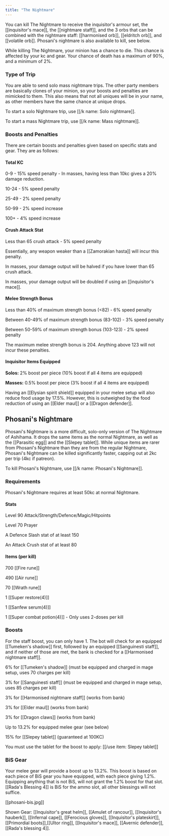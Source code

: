 ```yaml
---
title: "The Nightmare"
---
```


You can kill The Nightmare to receive the inquisitor's armour set, the [[inquisitor's mace]], the [[nightmare staff]], and the 3 orbs that can be combined with the nightmare staff: [[harmonised orb]], [[eldritch orb]], and [[volatile orb]]. Phosani's nightmare is also available to kill, see below.

While killing The Nightmare, your minion has a chance to die. This chance is affected by your kc and gear. Your chance of death has a maximum of 90%, and a minimum of 2%.

### Type of Trip

You are able to send solo mass nightmare trips. The other party members are basically clones of your minion, so your boosts and penalties are mimicked to them. This also means that not all uniques will be in your name, as other members have the same chance at unique drops.

To start a solo Nightmare trip, use [[/k name\: Solo nightmare]].

To start a mass Nightmare trip, use [[/k name\: Mass nightmare]].

### Boosts and Penalties

There are certain boosts and penalties given based on specific stats and gear. They are as follows:

#### Total KC

0-9 - 15% speed penalty - In masses, having less than 10kc gives a 20% damage reduction.

10-24 - 5% speed penalty

25-49 - 2% speed penalty

50-99 - 2% speed increase

100+ - 4% speed increase

#### Crush Attack Stat

Less than 65 crush attack - 5% speed penalty

Essentially, any weapon weaker than a [[Zamorakian hasta]] will incur this penalty.

In masses, your damage output will be halved if you have lower than 65 crush attack.

In masses, your damage output will be doubled if using an [[inquisitor's mace]].

#### Melee Strength Bonus

Less than 40% of maximum strength bonus (<82) - 6% speed penalty

Between 40-49% of maximum strength bonus (83-102) - 3% speed penalty

Between 50-59% of maximum strength bonus (103-123) - 2% speed penalty

The maximum melee strength bonus is 204. Anything above 123 will not incur these penalties.

#### Inquisitor Items Equipped

**Solos:** 2% boost per piece (10% boost if all 4 items are equipped)

**Masses:** 0.5% boost per piece (3% boost if all 4 items are equipped)

Having an [[Elysian spirit shield]] equipped in your melee setup will also reduce food usage by 17.5%. However, this is outweighed by the food reduction of using an [[Elder maul]] or a [[Dragon defender]].

## Phosani's Nightmare

Phosani's Nightmare is a more difficult, solo-only version of The Nightmare of Ashihama. It drops the same items as the normal Nightmare, as well as the [[Parasitic egg]] and the [[Slepey tablet]].
While unique items are rarer from Phosani's Nightmare than they are from the regular Nightmare, Phosani's Nightmare can be killed significantly faster, capping out at 2kc per trip (4kc if patreon).

To kill Phosani's Nightmare, use [[/k name\: Phosani's Nightmare]].

### Requirements

Phosani's Nightmare requires at least 50kc at normal Nightmare.

#### Stats

Level 90 Attack/Strength/Defence/Magic/Hitpoints

Level 70 Prayer

A Defence Slash stat of at least 150

An Attack Crush stat of at least 80

#### Items (per kill)

700 [[Fire rune]]

490 [[Air rune]]

70 [[Wrath rune]]

1 [[Super restore(4)]]

1 [[Sanfew serum(4)]]

1 [[Super combat potion(4)]] - Only uses 2-doses per kill

### Boosts

For the staff boost, you can only have 1. The bot will check for an equipped [[Tumeken's shadow]] first, followed by an equipped [[Sanguinesti staff]], and if neither of those are met, the bank is checked for a [[Harmonised nightmare staff]].

6% for [[Tumeken's shadow]] (must be equipped and charged in mage setup, uses 70 charges per kill)

3% for [[Sanguinesti staff]] (must be equipped and charged in mage setup, uses 85 charges per kill)

3% for [[Harmonised nightmare staff]] (works from bank)

3% for [[Elder maul]] (works from bank)

3% for [[Dragon claws]] (works from bank)

Up to 13.2% for equipped melee gear (see below)

15% for [[Slepey tablet]] (guaranteed at 100KC)

You must use the tablet for the boost to apply: [[/use item\: Slepey tablet]]

### BiS Gear

Your melee gear will provide a boost up to 13.2%. This boost is based on each piece of BiS gear you have equipped, with each piece giving 1.2%. Equipping anything that is not BiS, will not grant the 1.2% boost for that slot. [[Rada's Blessing 4]] is BiS for the ammo slot, all other blessings will not suffice.

[[phosani-bis.jpg]]

Shown Gear: [[Inquisitor's great helm]], [[Amulet of rancour]], [[Inquisitor's hauberk]], [[Infernal cape]], [[Ferocious gloves]], [[Inquisitor's plateskirt]], [[Primordial boots]],[[Ultor ring]], [[Inquisitor's mace]], [[Avernic defender]], [[Rada's blessing 4]].
